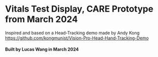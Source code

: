 #  Vitals Test Display, CARE Prototype from March 2024

Inspired and based on a Head-Tracking demo made by Andy Kong https://github.com/kongmunist/Vision-Pro-Head-Hand-Tracking-Demo

#### Built by Lucas Wang in March 2024
